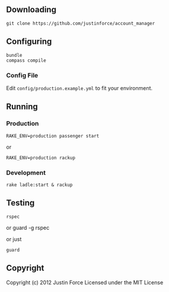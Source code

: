 ## Downloading ##

    git clone https://github.com/justinforce/account_manager

## Configuring ##

    bundle
    compass compile

### Config File ###

Edit `config/production.example.yml` to fit your environment.

## Running ##

### Production ###

    RAKE_ENV=production passenger start

or

    RAKE_ENV=production rackup

### Development ###

    rake ladle:start & rackup

## Testing ##

    rspec

or
    guard -g rspec

or just

    guard

## Copyright ##

Copyright (c) 2012 Justin Force
Licensed under the MIT License
